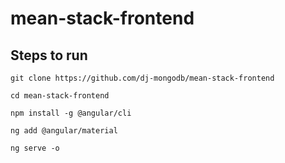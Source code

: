# mean-stack-frontend

## Steps to run

``` 
git clone https://github.com/dj-mongodb/mean-stack-frontend
```

``` 
cd mean-stack-frontend 
```

```
npm install -g @angular/cli
```

```
ng add @angular/material
``` 

```
ng serve -o
```
